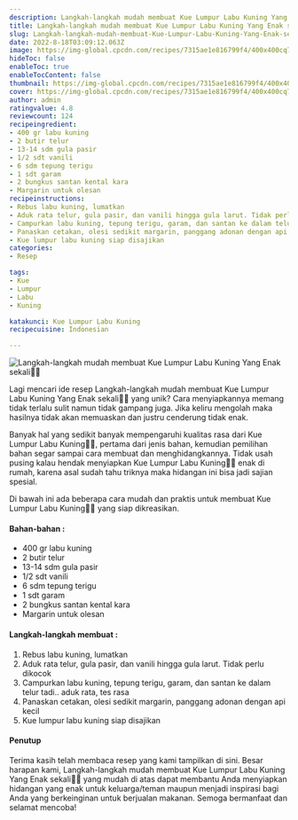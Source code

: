 ```yaml
---
description: Langkah-langkah mudah membuat Kue Lumpur Labu Kuning Yang Enak sekali"
title: Langkah-langkah mudah membuat Kue Lumpur Labu Kuning Yang Enak sekali
slug: Langkah-langkah-mudah-membuat-Kue-Lumpur-Labu-Kuning-Yang-Enak-sekali
date: 2022-8-18T03:09:12.063Z
image: https://img-global.cpcdn.com/recipes/7315ae1e816799f4/400x400cq70/photo.jpg
hideToc: false
enableToc: true
enableTocContent: false
thumbnail: https://img-global.cpcdn.com/recipes/7315ae1e816799f4/400x400cq70/photo.jpg
cover: https://img-global.cpcdn.com/recipes/7315ae1e816799f4/400x400cq70/photo.jpg
author: admin
ratingvalue: 4.8
reviewcount: 124
recipeingredient:
- 400 gr labu kuning
- 2 butir telur
- 13-14 sdm gula pasir
- 1/2 sdt vanili
- 6 sdm tepung terigu
- 1 sdt garam
- 2 bungkus santan kental kara
- Margarin untuk olesan
recipeinstructions:
- Rebus labu kuning, lumatkan
- Aduk rata telur, gula pasir, dan vanili hingga gula larut. Tidak perlu dikocok
- Campurkan labu kuning, tepung terigu, garam, dan santan ke dalam telur tadi.. aduk rata, tes rasa
- Panaskan cetakan, olesi sedikit margarin, panggang adonan dengan api kecil
- Kue lumpur labu kuning siap disajikan
categories:
- Resep

tags:
- Kue
- Lumpur
- Labu
- Kuning

katakunci: Kue Lumpur Labu Kuning
recipecuisine: Indonesian

---
```


![Langkah-langkah mudah membuat Kue Lumpur Labu Kuning Yang Enak sekali👩‍🍳](https://img-global.cpcdn.com/recipes/7315ae1e816799f4/400x400cq70/photo.jpg)

Lagi mencari ide resep Langkah-langkah mudah membuat Kue Lumpur Labu Kuning Yang Enak sekali👩‍🍳 yang unik? Cara menyiapkannya memang tidak terlalu sulit namun tidak gampang juga. Jika keliru mengolah maka hasilnya tidak akan memuaskan dan justru cenderung tidak enak.

Banyak hal yang sedikit banyak mempengaruhi kualitas rasa dari Kue Lumpur Labu Kuning👩‍🍳, pertama dari jenis bahan, kemudian pemilihan bahan segar sampai cara membuat dan menghidangkannya. Tidak usah pusing kalau hendak menyiapkan Kue Lumpur Labu Kuning👩‍🍳 enak di rumah, karena asal sudah tahu triknya maka hidangan ini bisa jadi sajian spesial.

Di bawah ini ada beberapa cara mudah dan praktis untuk membuat Kue Lumpur Labu Kuning👩‍🍳 yang siap dikreasikan.

<!--inarticleads1-->

#### Bahan-bahan :

- 400 gr labu kuning
- 2 butir telur
- 13-14 sdm gula pasir
- 1/2 sdt vanili
- 6 sdm tepung terigu
- 1 sdt garam
- 2 bungkus santan kental kara
- Margarin untuk olesan

<!--inarticleads2-->

#### Langkah-langkah membuat :

1. Rebus labu kuning, lumatkan
1. Aduk rata telur, gula pasir, dan vanili hingga gula larut. Tidak perlu dikocok
1. Campurkan labu kuning, tepung terigu, garam, dan santan ke dalam telur tadi.. aduk rata, tes rasa
1. Panaskan cetakan, olesi sedikit margarin, panggang adonan dengan api kecil
1. Kue lumpur labu kuning siap disajikan

#### Penutup

Terima kasih telah membaca resep yang kami tampilkan di sini. Besar harapan kami, Langkah-langkah mudah membuat Kue Lumpur Labu Kuning Yang Enak sekali👩‍🍳 yang mudah di atas dapat membantu Anda menyiapkan hidangan yang enak untuk keluarga/teman maupun menjadi inspirasi bagi Anda yang berkeinginan untuk berjualan makanan. Semoga bermanfaat dan selamat mencoba!